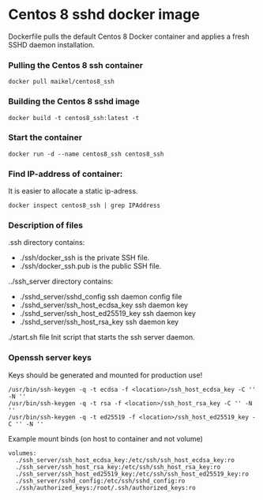 # Centos 8 sshd docker image
Dockerfile pulls the default Centos 8 Docker container and applies a fresh SSHD daemon installation.

### Pulling the Centos 8 ssh container
```
docker pull maikel/centos8_ssh
```

### Building the Centos 8 sshd image
```
docker build -t centos8_ssh:latest -t
```
### Start the container
```
docker run -d --name centos8_ssh centos8_ssh
```
### Find IP-address of container:
It is easier to allocate a static ip-adress. 
```
docker inspect centos8_ssh | grep IPAddress
```

### Description of files
.ssh directory contains:
- ./ssh/docker_ssh is the private SSH file. 
- ./ssh/docker_ssh.pub is the public SSH file.

../ssh_server directory contains:
- ./sshd_server/sshd_config ssh daemon config file
- ./sshd_server/ssh_host_ecdsa_key  ssh daemon key
- ./sshd_server/ssh_host_ed25519_key ssh daemon key  
- ./sshd_server/ssh_host_rsa_key ssh daemon key

./start.sh file
Init script that starts the ssh server daemon.

### Openssh server keys
Keys should be generated and mounted for production use!
```
/usr/bin/ssh-keygen -q -t ecdsa -f <location>/ssh_host_ecdsa_key -C '' -N ''
/usr/bin/ssh-keygen -q -t rsa -f <location>/ssh_host_rsa_key -C '' -N ''
/usr/bin/ssh-keygen -q -t ed25519 -f <location>/ssh_host_ed25519_key -C '' -N ''

```
Example mount binds (on host to container and not volume)
```
volumes:
  ./ssh_server/ssh_host_ecdsa_key:/etc/ssh/ssh_host_ecdsa_key:ro
  ./ssh_server/ssh_host_rsa_key:/etc/ssh/ssh_host_rsa_key:ro
  ./ssh_server/ssh_host_ed25519_key:/etc/ssh/ssh_host_ed25519_key:ro
  ./ssh_server/sshd_config:/etc/ssh/sshd_config:ro
  ./ssh/authorized_keys:/root/.ssh/authorized_keys:ro
```
